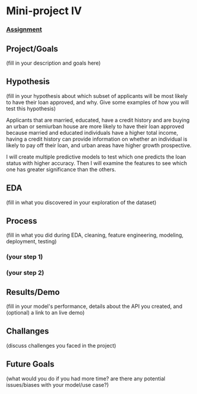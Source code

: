 # Mini-project IV

### [Assignment](assignment.md)

## Project/Goals
(fill in your description and goals here)

## Hypothesis
(fill in your hypothesis about which subset of applicants will be most likely to have their loan approved, and why. Give some examples of how you will test this hypothesis)

Applicants that are married, educated, have a credit history and are buying an urban or semiurban house are more likely to have their loan approved because married and educated individuals have a higher total income, having a credit history can provide information on whether an individual is likely to pay off their loan, and urban areas have higher growth prospective.

I will create multiple predictive models to test which one predicts the loan status with higher accuracy. Then I will examine the features to see which one has greater significance than the others.


## EDA 
(fill in what you discovered in your exploration of the dataset)



## Process
(fill in what you did during EDA, cleaning, feature engineering, modeling, deployment, testing)
### (your step 1)
### (your step 2)

## Results/Demo
(fill in your model's performance, details about the API you created, and (optional) a link to an live demo)

## Challanges 
(discuss challenges you faced in the project)

## Future Goals
(what would you do if you had more time? are there any potential issues/biases with your model/use case?)